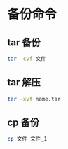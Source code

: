 # 备份命令

## tar 备份

```bash
tar -cvf 文件
```

## tar 解压

```bash
tar -xvf name.tar
```

## cp 备份

```bash
cp 文件 文件_1
```
